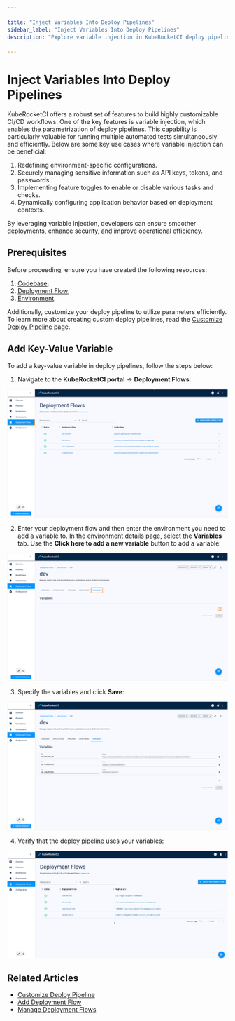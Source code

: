 ```yaml
---

title: "Inject Variables Into Deploy Pipelines"
sidebar_label: "Inject Variables Into Deploy Pipelines"
description: "Explore variable injection in KubeRocketCI deploy pipelines for dynamic configuration, secure data management, and efficient automated testing."

---
```

<!-- markdownlint-disable MD025 -->

# Inject Variables Into Deploy Pipelines

<head>
  <link rel="canonical" href="https://docs.kuberocketci.io/docs/user-guide/cd-pipeline-variables-injection" />
</head>

KubeRocketCI offers a robust set of features to build highly customizable CI/CD workflows. One of the key features is variable injection, which enables the parametrization of deploy pipelines.
This capability is particularly valuable for running multiple automated tests simultaneously and efficiently. Below are some key use cases where variable injection can be beneficial:

1. Redefining environment-specific configurations.
2. Securely managing sensitive information such as API keys, tokens, and passwords.
3. Implementing feature toggles to enable or disable various tasks and checks.
4. Dynamically configuring application behavior based on deployment contexts.

By leveraging variable injection, developers can ensure smoother deployments, enhance security, and improve operational efficiency.

## Prerequisites

Before proceeding, ensure you have created the following resources:

1. [Codebase](../user-guide/add-application.md);
2. [Deployment Flow](../user-guide/add-cd-pipeline.md);
3. [Environment](../user-guide/manage-environments.md#add-a-new-environment).

Additionally, customize your deploy pipeline to utilize parameters efficiently. To learn more about creating custom deploy pipelines, read the [Customize Deploy Pipeline](../operator-guide/cd/customize-deploy-pipeline.md) page.

## Add Key-Value Variable

To add a key-value variable in deploy pipelines, follow the steps below:

1. Navigate to the **KubeRocketCI portal** -> **Deployment Flows**:

  ![Deployment Flows section](../assets/user-guide/deployment-flows-page.png "Deployment Flows section")

2. Enter your deployment flow and then enter the environment you need to add a variable to. In the environment details page, select the **Variables** tab. Use the **Click here to add a new variable** button to add a variable:

  ![Variables tab](../assets/user-guide/variables-tab.png "Variables tab")

3. Specify the variables and click **Save**:

  ![Variables populated](../assets/user-guide/add-variables.png "Variables populated")

4. Verify that the deploy pipeline uses your variables:

  ![Variables demonstration](../assets/user-guide/variables.gif "Variables demonstration")

## Related Articles

* [Customize Deploy Pipeline](../operator-guide/cd/customize-deploy-pipeline.md)
* [Add Deployment Flow](../user-guide/add-cd-pipeline.md)
* [Manage Deployment Flows](../user-guide/manage-environments.md)

